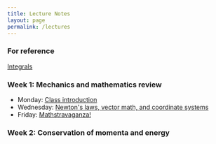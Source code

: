 ```yaml
---
title: Lecture Notes
layout: page
permalink: /lectures
---
```

### For reference ###
[Integrals](PhysH308/lectures/ToI)
### Week 1: Mechanics and mathematics review ### 
 - Monday: [Class introduction](PhysH308/lectures/firstday_308_2018.pdf)
 - Wednesday: [Newton's laws, vector math, and coordinate systems](PhysH308/lectures/wk2Fri_308_2018.pdf)
 - Friday: [Mathstravaganza!](PhysH308/lectures/wk2Wed_308_2018.pdf)
### Week 2: Conservation of momenta and energy ###
